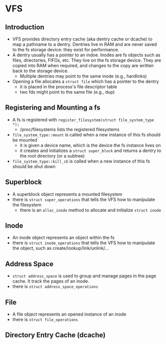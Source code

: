 # VFS

## Introduction

* VFS provides directory entry cache (aka dentry cache or dcache) to map a
  pathname to a dentry.  Dentries live in RAM and are never saved to the fs
  storage device: they exist for performance.
* A dentry usually has a pointer to an indoe.  Inodes are fs objects such as
  files, directories, FIFOs, etc.  They live on the fs storage device.  They
  are copied into RAM when required, and changes to the copy are written back
  to the storage device.
  * Multiple dentries may point to the same inode (e.g., hardlinks)
* Opening a file allocates a `struct file` which has a pointer to the dentry
  * it is placed in the process's file descriptor table
  * two fds might point to the same file (e.g., dup)

## Registering and Mounting a fs

* A fs is registered with `register_filesystem(struct file_system_type *);`
  * /proc/filesystems lists the registered filesystems
* `file_system_type::mount` is called when a new instance of this fs should be
  mounted
  * it is given a device name, which is the device the fs instance lives on
  * it creates and initializes a `struct super_block` and returns a dentry to
    the root directory (or a subtree)
* `file_system_type::kill_cb` is called when a new instance of this fs should be
  shut down

## Superblock

* A superblock object represents a mounted filesystem
* there is `struct super_operations` that tells the VFS how to manipulate the
  filesystem
  * there is an `alloc_inode` method to allocate and initialize `struct inode`

## Inode

* An inode object represents an object within the fs
* there is `struct inode_operations` that tells the VFS how to manipulate the
  object, such as create/lookup/link/unlink/...

## Address Space

* `struct address_space` is used to group and manage pages in the page cache.
  It track the pages of an inode.
* there is `struct address_space_operations`

## File

* A file object represents an opened instance of an inode
* there is `struct file_operations`

## Directory Entry Cache (dcache)

